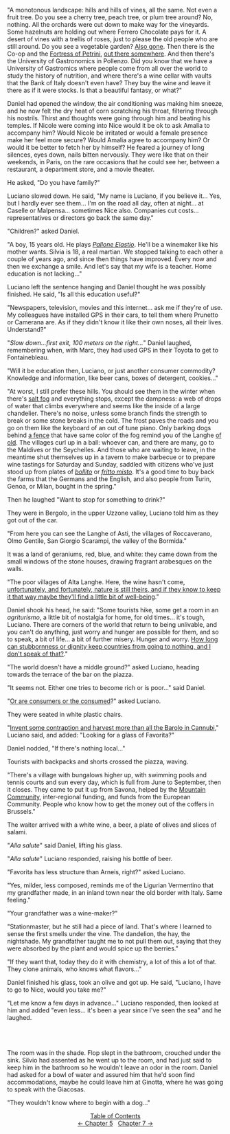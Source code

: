 <!-- Pages 50-54 -->
"A monotonous landscape: hills and hills of vines, all the same. Not even a fruit tree. Do you see a cherry tree, peach tree, or plum tree around? No, nothing. All the orchards were cut down to make way for the vineyards. Some hazelnuts are holding out where Ferrero Chocolate pays for it. A desert of vines with a trellis of roses, just to please the old people who are still around. Do you see a vegetable garden? [Also gone](http://ofvioletsandlicorice.tumblr.com/post/129354078274/notes-questions-uncertainties#alsogone). Then there is the Co-op and the [Fortress of Petrini](http://ofvioletsandlicorice.tumblr.com/post/129354078274/notes-questions-uncertainties#presidio), [out there somewhere](http://ofvioletsandlicorice.tumblr.com/post/129354078274/notes-questions-uncertainties#wanderingabout). And then there's the University of Gastronomics in Pollenzo. Did you know that we have a University of Gastromics where people come from all over the world to study the history of nutrition, and where there's a wine cellar with vaults that the Bank of Italy doesn't even have? They buy the wine and leave it there as if it were stocks. Is that a beautiful fantasy, or what?"

Daniel had opened the window, the air conditioning was making him sneeze, and he now felt the dry heat of corn scratching his throat, filtering through his nostrils. Thirst and thoughts were going through him and beating his temples. If Nicole were coming into Nice would it be ok to ask Amalia to accompany him? Would Nicole be irritated or would a female presence make her feel more secure? Would Amalia agree to accompany him? Or would it be better to fetch her by himself? He feared a journey of long silences, eyes down, nails bitten nervously. They were like that on their weekends, in Paris, on the rare occasions that he could see her, between a restaurant, a department store, and a movie theater.
<!-- Page 51 -->

He asked, "Do you have family?"

Luciano slowed down. He said, "My name is Luciano, if you believe it... Yes, but I hardly ever see them... I'm on the road all day, often at night... at Caselle or Malpensa... sometimes Nice also. Companies cut costs... representatives or directors go back the same day."

"Children?" asked Daniel.

"A boy, 15 years old. He plays [*Pallone Elastio*](http://ofvioletsandlicorice.tumblr.com/post/129354078274/notes-questions-uncertainties#pallone). He'll be a winemaker like his mother wants. Silvia is 18, a real martian. We stopped talking to each other a couple of years ago, and since then things have improved. Every now and then we exchange a smile. And let's say that my wife is a teacher. Home education is not lacking..."

Luciano left the sentence hanging and Daniel thought he was possibly finished. He said, "Is all this education useful?"

"Newspapers, television, movies and this internet... ask me if they're of use. My colleagues have installed GPS in their cars, to tell them where Prunetto or Camerana are. As if they didn't know it like their own noses, all their lives. Understand?"

"*Slow down...first exit, 100 meters on the right...*" Daniel laughed, remembering when, with Marc, they had used GPS in their Toyota to get to Fontainebleau. 

"Will it be education then, Luciano, or just another consumer commodity? Knowledge and information, like beer cans, boxes of detergent, cookies..."

"At worst, I still prefer these hills. You should see them in the winter when there's [salt fog](http://ofvioletsandlicorice.tumblr.com/post/129354078274/notes-questions-uncertainties#saltfog) and everything stops, except the dampness: a web of drops of water that climbs everywhere and seems like the inside of a large chandelier. There's no noise, unless some branch finds the strength to break or some stone breaks in the cold. The frost paves the roads and you go on them like the keyboard of an out of tune piano. Only barking dogs behind [a fence](http://ofvioletsandlicorice.tumblr.com/post/129354078274/notes-questions-uncertainties#afence) that have same color of the fog remind you of the Langhe [of old](http://ofvioletsandlicorice.tumblr.com/post/129354078274/notes-questions-uncertainties#ofold). The villages curl up in a ball: whoever can, and there are many, go to the Maldives or the Seychelles. And those who are waiting to leave, in the meantime shut themselves up in a tavern to make barbecue or to prepare wine tastings for Saturday and Sunday, saddled with citizens who've just stood up from plates of [*bollito*](http://ofvioletsandlicorice.tumblr.com/post/129354078274/notes-questions-uncertainties#bollito) or [*fritto misto*](http://ofvioletsandlicorice.tumblr.com/post/129354078274/notes-questions-uncertainties#frittomisto). It's a good time to buy back the farms that the Germans and the English, and also people from Turin, Genoa, or Milan, bought in the spring."
<!-- Page 52 -->

Then he laughed "Want to stop for something to drink?" 

They were in Bergolo, in the upper Uzzone valley, Luciano told him as they got out of the car.

"From here you can see the Langhe of Asti, the villages of Roccaverano, Olmo Gentile, San Giorgio Scarampi, the valley of the Bormida."

It was a land of geraniums, red, blue, and white: they came down from the small windows of the stone houses, drawing fragrant arabesques on the walls.

"The poor villages of Alta Langhe. Here, the wine hasn't come, [unfortunately, and fortunately, nature is still theirs, and if they know to keep it that way maybe they'll find a little bit of well-being](http://ofvioletsandlicorice.tumblr.com/post/129354078274/notes-questions-uncertainties#unfortunately)."

Daniel shook his head, he said: "Some tourists hike, some get a room in an *agriturismo*, a little bit of nostalgia for home, for old times... it's tough, Luciano. There are corners of the world that return to being unlivable, and you can't do anything, just worry and hunger are possible for them, and so to speak, a bit of life... a bit of further misery. Hunger and worry. [How long can stubbornness or dignity keep countries from going to nothing, and I don't speak of that?](http://ofvioletsandlicorice.tumblr.com/post/129354078274/notes-questions-uncertainties#howlongcan)."

"The world doesn't have a middle ground?" asked Luciano, heading towards the terrace of the bar on the piazza.

"It seems not. Either one tries to become rich or is poor..." said Daniel.

"[Or are consumers or the consumed](http://ofvioletsandlicorice.tumblr.com/post/129354078274/notes-questions-uncertainties#orconsumers)?" asked Luciano. 

They were seated in white plastic chairs. 

"[Invent some contraption and harvest more than all the Barolo in Cannubi](http://ofvioletsandlicorice.tumblr.com/post/129354078274/notes-questions-uncertainties#inventsuch)," Luciano said, and added: "Looking for a glass of Favorita?"

Daniel nodded, "If there's nothing local..."

Tourists with backpacks and shorts crossed the piazza, waving.

"There's a village with bungalows higher up, with swimming pools and tennis courts and sun every day, which is full from June to September, then it closes. They came to put it up from Savona, helped by the [Mountain Community](http://ofvioletsandlicorice.tumblr.com/post/129354078274/notes-questions-uncertainties#mountaincommunity), inter-regional funding, and funds from the European Community. People who know how to get the money out of the coffers in Brussels."

The waiter arrived with a white wine, a beer, a plate of olives and slices of salami.

"*Alla salute*" said Daniel, lifting his glass. 

"*Alla salute*" Luciano responded, raising his bottle of beer. 

"Favorita has less structure than Arneis, right?" asked Luciano. 

"Yes, milder, less composed, reminds me of the Ligurian Vermentino that my grandfather made, in an inland town near the old border with Italy. Same feeling."

"Your grandfather was a wine-maker?"

"Stationmaster, but he still had a piece of land. That's where I learned to sense the first smells under the vine. The dandelion, the hay, the nightshade. My grandfather taught me to not pull them out, saying that they were absorbed by the plant and would spice up the berries."

"If they want that, today they do it with chemistry, a lot of this a lot of that. They clone animals, who knows what flavors..."

Daniel finished his glass, took an olive and got up. He said, "Luciano, I have to go to Nice, would you take me?"

"Let me know a few days in advance..." Luciano responded, then looked at him and added "even less... it's been a year since I've seen the sea" and he laughed.

<!-- Page 54 -->
<br/><br/><br/>
The room was in the shade. Flop slept in the bathroom, crouched under the sink. Silvio had assented as he went up to the room, and had just said to keep him in the bathroom so he wouldn't leave an odor in the room. Daniel had asked for a bowl of water and assured him that he'd soon find accommodations, maybe he could leave him at Ginotta, where he was going to speak with the Giacosas.

"They wouldn't know where to begin with a dog..."

<div style="text-align: center">
<a href="http://ofvioletsandlicorice.tumblr.com/post/129355307919/of-violets-and-licorice-table-of-contents">Table of Contents</a><br/>
<a href="http://ofvioletsandlicorice.tumblr.com/post/129778824974/of-violets-and-licorice-chapter-5">&larr;&nbsp;Chapter 5</a>&nbsp;&nbsp;
<a href="http://ofvioletsandlicorice.tumblr.com/post/130091632584/of-violets-and-licorice-chapter-7">Chapter 7&nbsp;&rarr;</a>

</div>
